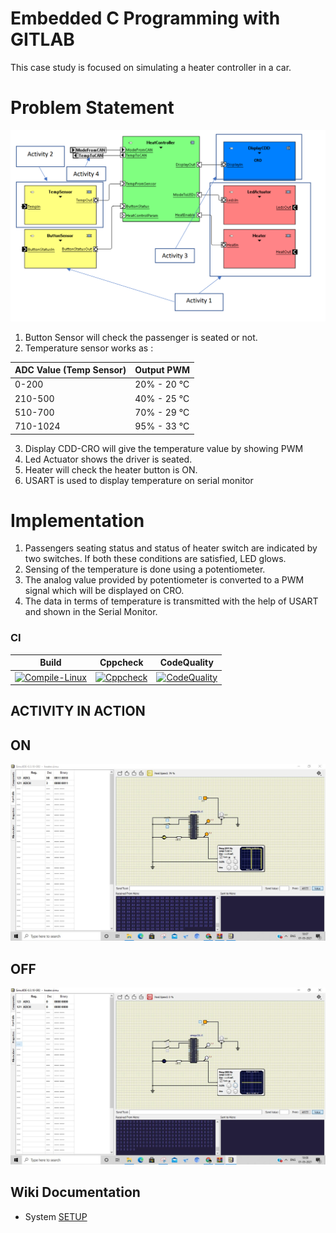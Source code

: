 # Embedded C Programming with GITLAB 
This case study is focused on simulating a heater controller in a car.

# Problem Statement 
![activity_list](https://github.com/nuPURohit/Embedded_C_LTTS/blob/main/simulation/activity_list.png)
1. Button Sensor will check the passenger is seated or not.
2. Temperature sensor works as :

ADC Value (Temp Sensor)| Output PWM
----------|----------
0-200 | 20% - 20 °C
210-500 | 40% - 25 °C
510-700 | 70% - 29 °C
710-1024 | 95% - 33 °C

3. Display CDD-CRO will give the temperature value by showing PWM
4. Led Actuator shows the driver is seated.
5. Heater will check the heater button is ON.
6. USART is used to display temperature on serial monitor 

# Implementation 
1. Passengers seating status and status of heater switch are indicated by two switches. If both these conditions are satisfied, LED glows.
2. Sensing of the temperature is done using a potentiometer.
3. The analog value provided by potentiometer is converted to a PWM signal which will be displayed on CRO.
4. The data in terms of temperature is transmitted with the help of USART and shown in the Serial Monitor.



### CI 

|Build|Cppcheck|CodeQuality|
|:--:|:--:|:--:|
|[![Compile-Linux](https://github.com/sammy-9930/Emb-C/actions/workflows/compile.yml/badge.svg)](https://github.com/sammy-9930/Emb-C/actions/workflows/compile.yml) |[![Cppcheck](https://github.com/sammy-9930/Emb-C/actions/workflows/Cppcheck.yml/badge.svg)](https://github.com/sammy-9930/Emb-C/actions/workflows/Cppcheck.yml)|[![CodeQuality](https://github.com/sammy-9930/Emb-C/actions/workflows/CodeQuality.yml/badge.svg)](https://github.com/sammy-9930/Emb-C/actions/workflows/CodeQuality.yml)

## ACTIVITY IN ACTION 
## ON
![heateron](https://github.com/sammy-9930/Emb-C/blob/main/documentation/heateron.JPG)
## OFF
![heateroff](https://github.com/sammy-9930/Emb-C/blob/main/documentation/heateroff.JPG)



## Wiki Documentation
* System [SETUP](https://github.com/Bharathgopal/Emb-C/wiki)
